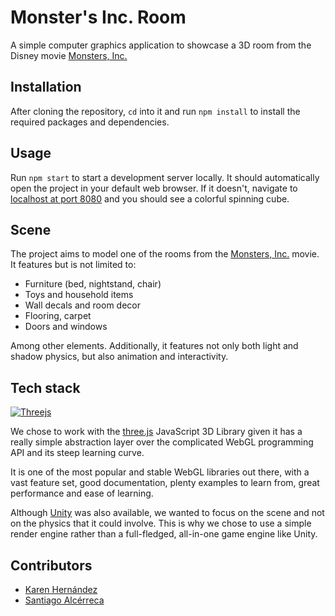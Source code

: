 # Monster's Inc. Room

A simple computer graphics application to showcase a 3D room from the Disney movie [Monsters, Inc.](https://www.pixar.com/feature-films/monsters-inc)

## Installation

After cloning the repository, `cd` into it and run `npm install` to install the required packages and dependencies.

## Usage

Run `npm start` to start a development server locally. It should automatically open the project in your default web browser. If it doesn't, navigate to [localhost at port 8080](http://localhost:8080/public/) and you should see a colorful spinning cube.

## Scene

The project aims to model one of the rooms from the [Monsters, Inc.](https://www.pixar.com/feature-films/monsters-inc) movie. It features but is not limited to:

- Furniture (bed, nightstand, chair)
- Toys and household items
- Wall decals and room decor
- Flooring, carpet
- Doors and windows

Among other elements. Additionally, it features not only both light and shadow physics, but also animation and interactivity.

## Tech stack

[![Threejs](https://img.shields.io/badge/threejs-black?style=for-the-badge&logo=three.js&logoColor=white)](https://threejs.org/)

We chose to work with the [three.js](https://threejs.org/) JavaScript 3D Library given it has a really simple abstraction layer over the complicated WebGL programming API and its steep learning curve.

It is one of the most popular and stable WebGL libraries out there, with a vast feature set, good documentation, plenty examples to learn from, great performance and ease of learning.

Although [Unity](https://unity.com/) was also available, we wanted to focus on the scene and not on the physics that it could involve. This is why we chose to use a simple render engine rather than a full-fledged, all-in-one game engine like Unity.

## Contributors

- [Karen Hernández](https://github.com/karenhernandeze)
- [Santiago Alcérreca](https://github.com/santiadlv)
